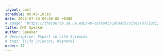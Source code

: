 ```yaml
---
layout: post
schedule: 09:40-10:10
date: 2022-07-26 09:00:00 +0300
# image: 'https://thesource.sa.ua.edu/wp-content/uploads/sites/57/2021/09/person-generic.jpeg' 
title: ONT Speaker
author: Speaker
# description: Expert in Life Sciences
# tags: [Life Sciences, Keynote]
order: 17
---
```


<!-- ## Talk Title -->
<!-- Talk abstract -->
